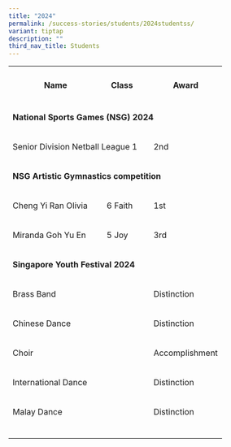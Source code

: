 ```yaml
---
title: "2024"
permalink: /success-stories/students/2024studentss/
variant: tiptap
description: ""
third_nav_title: Students
---
```

<p></p>
<table style="minWidth: 100px">
<colgroup>
<col>
<col>
<col>
<col>
</colgroup>
<tbody>
<tr>
<th rowspan="1" colspan="1">
<h4>Name</h4>
</th>
<th rowspan="1" colspan="1">
<h4>Class</h4>
</th>
<th rowspan="1" colspan="1">
<p></p>
</th>
<th rowspan="1" colspan="1">
<h4>Award</h4>
</th>
</tr>
<tr>
<td rowspan="1" colspan="4">
<p><strong>National Sports Games (NSG) 2024</strong>
</p>
</td>
</tr>
<tr>
<td rowspan="1" colspan="2">
<p>Senior Division Netball League 1</p>
</td>
<td rowspan="1" colspan="1">
<p></p>
</td>
<td rowspan="1" colspan="1">
<p>2nd</p>
</td>
</tr>
<tr>
<td rowspan="1" colspan="4">
<p><strong>NSG Artistic Gymnastics competition</strong>
</p>
</td>
</tr>
<tr>
<td rowspan="1" colspan="1">
<p>Cheng Yi Ran Olivia</p>
</td>
<td rowspan="1" colspan="1">
<p>6 Faith</p>
</td>
<td rowspan="1" colspan="1">
<p></p>
</td>
<td rowspan="1" colspan="1">
<p>1st</p>
</td>
</tr>
<tr>
<td rowspan="1" colspan="1">
<p>Miranda Goh Yu En</p>
</td>
<td rowspan="1" colspan="1">
<p>5 Joy</p>
</td>
<td rowspan="1" colspan="1">
<p></p>
</td>
<td rowspan="1" colspan="1">
<p>3rd</p>
</td>
</tr>
<tr>
<td rowspan="1" colspan="4">
<p><strong>Singapore Youth Festival 2024</strong>
</p>
</td>
</tr>
<tr>
<td rowspan="1" colspan="2">
<p>Brass Band</p>
</td>
<td rowspan="1" colspan="1">
<p></p>
</td>
<td rowspan="1" colspan="1">
<p>Distinction</p>
</td>
</tr>
<tr>
<td rowspan="1" colspan="2">
<p>Chinese Dance</p>
</td>
<td rowspan="1" colspan="1">
<p></p>
</td>
<td rowspan="1" colspan="1">
<p>Distinction</p>
</td>
</tr>
<tr>
<td rowspan="1" colspan="2">
<p>Choir</p>
</td>
<td rowspan="1" colspan="1">
<p></p>
</td>
<td rowspan="1" colspan="1">
<p>Accomplishment</p>
</td>
</tr>
<tr>
<td rowspan="1" colspan="2">
<p>International Dance</p>
</td>
<td rowspan="1" colspan="1">
<p></p>
</td>
<td rowspan="1" colspan="1">
<p>Distinction</p>
</td>
</tr>
<tr>
<td rowspan="1" colspan="2">
<p>Malay Dance</p>
</td>
<td rowspan="1" colspan="1">
<p></p>
</td>
<td rowspan="1" colspan="1">
<p>Distinction</p>
</td>
</tr>
<tr>
<td rowspan="1" colspan="1">
<p></p>
</td>
<td rowspan="1" colspan="1">
<p></p>
</td>
<td rowspan="1" colspan="1">
<p></p>
</td>
<td rowspan="1" colspan="1">
<p></p>
</td>
</tr>
</tbody>
</table>
<p></p>